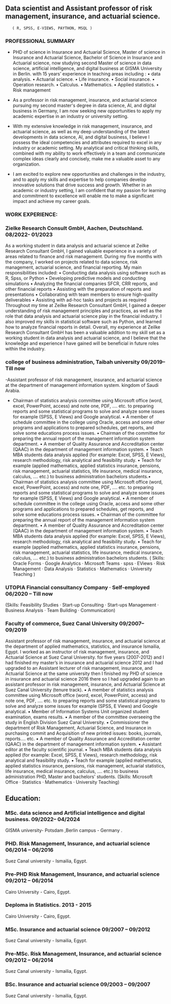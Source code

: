 ## Data scientist and Assistant professor of risk management, insurance, and actuarial science.
       ( R, SPSS, E-VIEWS, PAYTHON, MSQL )
  
### PROFESSIONAL SUMMARY
  
- PHD of science in Insurance and Actuarial Science, Master of science in Insurance and Actuarial Science, Bachelor of Science in Insurance and Actuarial science, now studying second Master of science in data science, artificial intelligence, and digital business at GISMA University in Berlin.
with 15 years’ experience in teaching areas including :
• data analysis.          • Actuarial science.           • Life insurance.
• Social insurance.       • Operation research.          • Calculus.
• Mathematics.	          • Applied statistics.	         • Risk management

- As a professor in risk management, insurance, and actuarial science pursuing my second master's degree in data science, AI, and digital business in Germany, I am now seeking new opportunities to apply my academic expertise in an industry or university setting.
- With my extensive knowledge in risk management, insurance, and actuarial science, as well as my deep understanding of the latest developments in data science, AI, and digital business, I believe I possess the ideal competencies and attributes required to excel in any industry or academic setting. My analytical and critical thinking skills, combined with my ability to work effectively in a team and communicate complex ideas clearly and concisely, make me a valuable asset to any organization.
- I am excited to explore new opportunities and challenges in the industry, and to apply my skills and expertise to help companies develop innovative solutions that drive success and growth. Whether in an academic or industry setting, I am confident that my passion for learning and commitment to excellence will enable me to make a significant impact and achieve my career goals.

### WORK EXPERIENCE:
  
### Zielke Research Consult GmbH, Aachen, Deutschland.         08/2022- 01/2023

As a working student in data analysis and actuarial science at Zeilke Research Consultant GmbH, I gained valuable experience in a variety of areas related to finance and risk management. During my five months with the company, I worked on projects related to data science, risk management, actuarial science, and financial reporting.
My main responsibilities included:
•	Conducting data analysis using software such as R, Spss, or Python
•	Developing predictive models and conducting simulations
•	Analyzing the financial companies SFCR, CRR reports, and other financial reports
•	Assisting with the preparation of reports and presentations
•	Collaborating with team members to ensure high-quality deliverables
•	Assisting with ad-hoc tasks and projects as required
Throughout my time at Zeilke Research Consultant GmbH, I gained a deeper understanding of risk management principles and practices, as well as the role that data analysis and actuarial science play in the financial industry. I also improved my skills in statistical software such as Python, and learned how to analyze financial reports in detail.
Overall, my experience at Zeilke Research Consultant GmbH has been a valuable addition to my skill set as a working student in data analysis and actuarial science, and I believe that the knowledge and experience I have gained will be beneficial in future roles within the industry.

 ###  college of business administration, Taibah university          09/2019– Till now

 -Assistant professor of risk management, insurance, and actuarial science at the department of management information system.
kingdom of Saudi Arabia.
 -   Chairman of statistics analysis committee using Microsoft office (word, excel, PowerPoint, access) and note one, PDF, …. etc. to preparing reports and some statistical programs to solve and analyze some issues for example (SPSS, E Views) and Google analytical.
• A member of schedule committee in the college using Oracle, access and some other programs and applications to prepared schedules, get reports, and solve some educations process issues.
• Chairman of the committee for preparing the annual report of the management information system department.
• A member of Quality Assurance and Accreditation center (QAAC) in the department of management information system. 
• Teach MBA students data analysis applied (for example: Excel, SPSS, E Views), research methodology, risk analytical and feasibility study.
• Teach for example (applied mathematics, applied statistics insurance, pensions, risk management, actuarial statistics, life insurance, medical insurance, calculus, …. etc.) to business administration bachelors students.• Chairman of statistics analysis committee using Microsoft office (word, excel, PowerPoint, access) and note one, PDF, …. etc. to preparing reports and some statistical programs to solve and analyze some issues for example (SPSS, E Views) and Google analytical. • A member of schedule committee in the college using Oracle, access and some other programs and applications to prepared schedules, get reports, and solve some educations process issues. • Chairman of the committee for preparing the annual report of the management information system department. • A member of Quality Assurance and Accreditation center (QAAC) in the department of management information system. • Teach MBA students data analysis applied (for example: Excel, SPSS, E Views), research methodology, risk analytical and feasibility study. • Teach for example (applied mathematics, applied statistics insurance, pensions, risk management, actuarial statistics, life insurance, medical insurance, calculus, …. etc.) to business administration bachelors students.
( Skills: Oracle Forms · Google Analytics · Microsoft Teams · spss · EViews · Risk Management · Data Analysis · Statistics · Mathematics · University Teaching )

### UTOPIA Financial consultancy Company · Self-employed 06/2020 – Till now

(Skills: Feasibility Studies · Start-up Consulting · Start-ups Management · Business Analysis · Team Building · Communication)

### Faculty of commerce, Suez Canal University                          09/2007– 09/2019

Assistant professor of risk management, insurance, and actuarial science at the department of applied mathematics, statistics, and insurance
Ismailia, Egypt.
I worked as an instructor of risk management, insurance, and Actuarial Science at Suez Canal University. for five years (2007-2012) and I had finished my master’s in insurance and actuarial science 2012 and I had upgraded to an Assistant lecturer of risk management, insurance, and Actuarial Science at the same university then I finished my PHD of science in insurance and actuarial science 2016 there so I had upgraded again to an assistant professor in risk management, insurance, and Actuarial Science at Suez Canal University (tenure track).
▪	A member of statistics analysis committee using Microsoft office (word, excel, PowerPoint, access) and note one, PDF, …. etc. to preparing reports and some statistical programs to solve and analyze some issues for example (SPSS, E Views) and Google analytical.
▪	Member of Information Systems Unit organized student examination, exams results.
▪	A member of the committee overseeing the study in English Division Suez Canal University.
▪	Commissioner the department of Risk Management, Actuarial Science, and Insurance in purchasing commit and Acquisition of new printed issues: books, journals, reports…. etc.
▪	A member of Quality Assurance and Accreditation center (QAAC) in the department of management information system. 
▪	Assistant editor at the faculty scientific journal.
▪	Teach MBA students data analysis applied (for example:  Excel, SPSS, E Views), research methodology, risk analytical and feasibility study.
▪	Teach for example (applied mathematics, applied statistics insurance, pensions, risk management, actuarial statistics, life insurance, medical insurance, calculus, …. etc.) to business administration PHD, Master and bachelors' students.
(Skills: Microsoft Office · Statistics · Mathematics · University Teaching)

## Education:

### MSc. data science and Artificial intelligence and digital business.  09/2022– 04/2024
GISMA university- Potsdam ,Berlin campus - Germany .

### PHD. Risk Management, Insurance, and actuarial science      06/2014 – 06/2016
Suez Canal university - Ismailia, Egypt.

### Pre-PHD Risk Management, Insurance, and actuarial science   09/2012 – 06/2014  
Cairo University - Cairo, Egypt.

### Deploma in Statistics.                             2013 - 2015
Cairo University - Cairo, Egypt.

### MSc. Insurance and actuarial science                                      09/2007 – 09/2012
Suez Canal university - Ismailia, Egypt.

### Pre-MSc. Risk Management, Insurance, and actuarial science   09/2012 – 06/2014
Suez Canal university - Ismailia, Egypt.

### BSc. Insurance and actuarial science                                      09/2003 – 09/2007
Suez Canal university - Ismailia, Egypt.


